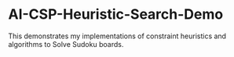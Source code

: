 # AI-CSP-Heuristic-Search-Demo
This demonstrates my implementations of constraint heuristics and algorithms to Solve Sudoku boards.
